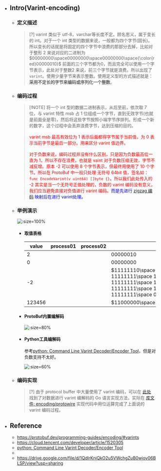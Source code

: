 * ## Intro(Varint-encoding)

    + ### 定义描述

        > [?] varint 类似于 utf-8，varchar等长度不定。顾名思义，属于变长的 int。对于一个 int 类型的数据来说，一般都为四个字节(固长)。所以变长的话就是将固定的四个字节中浪费的那部分去掉，比如对于整形 2 来说对应的二进制为 $00000000\space00000000\space00000000\space{\color{red}00000010}$ 前面的三个字节都为0，而且完全可以使用一个字节表示，此处对于整数2 来说，前三个字节就是浪费。所以出现了`varint`。使用少量字节来表示整数。使用定义型的方式描述就是：**采用不定长的字节来编码或序列化一个整数**。

    + ### 编码过程

        > [!NOTE] 将一个 int 型的数据二进制表示，从后至前，依次取 7 位，与 varint 特性 msb 占 1 位组成一个字节，直到无效字节(也就是前面全是零)，然后将这些字节按照小端字节序排列。形成一个新的数字，这个过程中会丢弃浪费字节，达到压缩的目的。
        <br><br><span style='color:red'>varint msb 最高有效位为 1 表示后面都得字节属于当前值，为 0 表示当前字节是最后一部分。用来区分 varint 值边界。</span>
        <br><br><span style='color:red'>对于负数来说，编码过程并没有什么区别，只是因为负数最高位一直为 1，所以不存在浪费，也就是 vaint 对于负数压缩无效，字节不减反增。原本 -2 可以使用 8 个字节表示，但最终用使用了 10 个字节。所以在 ProtoBuf 中一般只处理 无符号 64bit 值，签名如：`func EncodeVarint(v uint64) []byte {}`。所以我们此处传入的 -2 其实是当一个无符号正值处理的，负数的 varint 编码没有意义，我们应当避免直接对负值进行 varint 编码。</span><span style='color:blue'>而是先进行 [zigzag 编码](./zigzag.md) 映射后在进行 varint处理。</span>

    + ### 举例演示

        ![](/.images/corner/encoding/varint/varint-demo-sample-01.png ':size=100%')

        - #### 取值表格

            | value | process01 | process02 | final |
            | -- | -- | -- | -- |
            | 2 | | | $00000010$ |
            | 0 | | | $00000000$ |
            | -2 | | | $11111110\space 11111111\space 11111111\space 11111111\space 11111111\space 11111111\space 11111111\space 11111111\space 11111111\space 00000001$ |
            | 123456 | | | $11000000\space11000100\space00000111$ |


        - #### ProtoBuf内置编解码

            ![](/.images/corner/encoding/varint/varint-demo-sample-02.png ':size=80%')

        - #### Python工具编解码

            参考[python: Command Line Varint Decoder/Encoder Tool](https://gist.github.com/Techcable/38c27ef1a3cbb0f78c6d03cc8620af9c)，但是对负数支持不太好。
        
            ![](/.images/corner/encoding/varint/varint-demo-sample-03.png ':size=60%')

    + ### 编码实现

        > [?] 由于 protocol buffer 中大量使用了 varint 编码，可以在 [此处](https://github.com/golang/protobuf/blob/75de7c059e36b64f01d0dd234ff2fff404ec3374/proto/buffer.go#L26) 找到了对数据进行 varint 编解码的 Go 语言实现方法，实际在 [库文件: encoding/protowire](https://github.com/protocolbuffers/protobuf-go/blob/v1.35.2/encoding/protowire/wire.go#L185-L263) 实现代码中用位运算完成了上面说的 varint 编码过程。

* ## Reference

    + https://protobuf.dev/programming-guides/encoding/#varints
    + https://cloud.tencent.com/developer/article/1520305
    + [python: Command Line Varint Decoder/Encoder Tool](https://gist.github.com/Techcable/38c27ef1a3cbb0f78c6d03cc8620af9c)
    + 
    + https://drive.google.com/file/d/1QdlrKnjQkO2u5VWchgZuB0wjov06BLSP/view?usp=sharing
